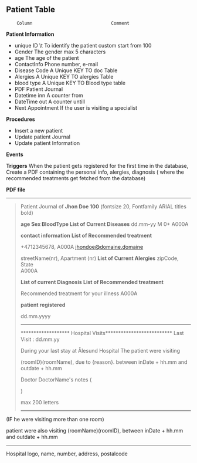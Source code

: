 ## Patient Table
        Column                              Comment

**Patient Information**
*   unique ID \t                          To identify the patient custom start from 100
*   Gender                              The gender max 5 characters
*   age                                 The age of the patient
*   ContactInfo                         Phone number, e-mail
*   Disease Code                        A Unique KEY TO doc Table
*   Alergies                            A Unique KEY TO alergies Table
*   blood type                          A Unique KEY TO Blood type table 
*   PDF                                 Patient Journal
*   Datetime inn                        A counter from
*   DateTime out                        A counter untill
*   Next Appointment                    If the user is visiting a specialist

**Procedures**
* Insert a new patient
* Update patient Journal
* Update patient Information

**Events**

**Triggers**
When the patient gets registered for the first time in the database,
Create a PDF containing the personal info, alergies, diagnosis
( where the recommended treatments get fetched from the database)


**PDF file**

***************************************************
>Patient Journal of **Jhon Doe 100** (fontsize 20, Fontfamily ARIAL titles bold)
>
>    **age         Sex     BloodType           List of Current Diseases**
>  dd.mm-yy       M         0+                   A000A
>
>**contact information**            **List of Recommended treatment**
>
>+4712345678,                                        A000A
>jhondoe@domaine.domaine
>
>streetName(nr), Apartment (nr)              **List of Current Alergies**
>zipCode, State                                      
>                                                    A000A
>
>**List of current Diagnosis**            **List of Recommended treatment**
>
>Recommended treatment for your illness              A000A
>
>**patient registered**
>
>dd.mm.yyyy
>
>-----------------------------------------------------------------------------
>
>******************* Hospital Visits**************************
>Last Visit : dd.mm.yy
>
>During your last stay at Ålesund Hospital
>The patient were visiting 
>
>(roomID)(roomName), 
>due to {reason}. between inDate + hh.mm and outdate + hh.mm
>
>Doctor DoctorName's notes 
>(
>
>)
>
>max 200 letters
>
>--------------------------------------------------------------------------------------------------

(IF he were visiting more than one room)

patient were also visiting (roomName)(roomID), between inDate + hh.mm and outdate + hh.mm

------------------------------------------------------------------------------
Hospital logo, name, number, address, postalcode